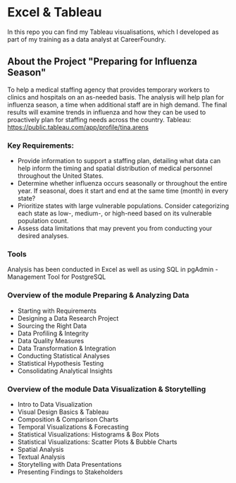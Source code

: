 # Excel & Tableau
In this repo you can find my Tableau visualisations, which I developed as part of my training as a data analyst at CareerFoundry.

## About the Project "Preparing for Influenza Season"
To help a medical staffing agency that provides temporary workers to clinics and hospitals on an as-needed basis. The analysis will help plan for influenza season, a time when additional staff are in high demand. The final results will examine trends in influenza and how they can be used to proactively plan for staffing needs across the country. Tableau: https://public.tableau.com/app/profile/tina.arens

### Key Requirements: 

* Provide information to support a staffing plan, detailing what data can help inform the timing and spatial distribution of medical personnel throughout the United States.
* Determine whether influenza occurs seasonally or throughout the entire year. If seasonal, does it start and end at the same time (month) in every state?
* Prioritize states with large vulnerable populations. Consider categorizing each state as low-, medium-, or high-need based on its vulnerable population count.
* Assess data limitations that may prevent you from conducting your desired analyses.

### Tools
Analysis has been conducted in Excel as well as using SQL in pgAdmin - Management Tool for PostgreSQL

### Overview of the module Preparing & Analyzing Data

* Starting with Requirements
* Designing a Data Research Project
* Sourcing the Right Data
* Data Profiling & Integrity
* Data Quality Measures
* Data Transformation & Integration
* Conducting Statistical Analyses
* Statistical Hypothesis Testing
* Consolidating Analytical Insights

### Overview of the module Data Visualization & Storytelling

* Intro to Data Visualization
* Visual Design Basics & Tableau
* Composition & Comparison Charts
* Temporal Visualizations & Forecasting
* Statistical Visualizations: Histograms & Box Plots
* Statistical Visualizations: Scatter Plots & Bubble Charts
* Spatial Analysis
* Textual Analysis
* Storytelling with Data Presentations
* Presenting Findings to Stakeholders

